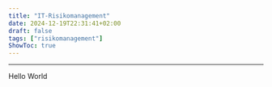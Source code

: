 ```yaml
---
title: "IT-Risikomanagement"
date: 2024-12-19T22:31:41+02:00
draft: false
tags: ["risikomanagement"]
ShowToc: true
---
```

---

Hello World
